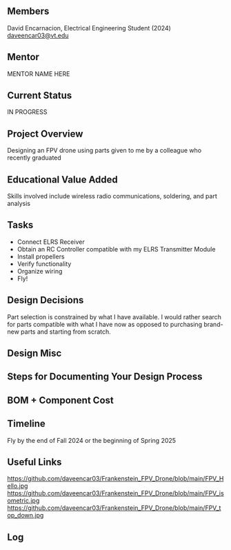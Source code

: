 ## Members
David Encarnacion, Electrical Engineering Student (2024)
daveencar03@vt.edu

## Mentor
MENTOR NAME HERE

## Current Status
IN PROGRESS

## Project Overview

Designing an FPV drone using parts given to me by a colleague who recently graduated

## Educational Value Added

Skills involved include wireless radio communications, soldering, and part analysis

## Tasks

- Connect ELRS Receiver
- Obtain an RC Controller compatible with my ELRS Transmitter Module
- Install propellers
- Verify functionality
- Organize wiring
- Fly!

## Design Decisions

Part selection is constrained by what I have available. I would rather search for parts compatible with what I have now as opposed to purchasing brand-new parts and starting from scratch.

## Design Misc

<!-- Your Text Here. You may work with your mentor on this later when they are assigned -->

## Steps for Documenting Your Design Process

<!-- Your Text Here. You may work with your mentor on this later when they are assigned -->

## BOM + Component Cost

<!-- Your Text Here. You may work with your mentor on this later when they are assigned -->

## Timeline

Fly by the end of Fall 2024 or the beginning of Spring 2025

## Useful Links

https://github.com/daveencar03/Frankenstein_FPV_Drone/blob/main/FPV_Hello.jpg
https://github.com/daveencar03/Frankenstein_FPV_Drone/blob/main/FPV_isometric.jpg
https://github.com/daveencar03/Frankenstein_FPV_Drone/blob/main/FPV_top_down.jpg

## Log

<!-- Your Text Here. You may work with your mentor on this later when they are assigned -->
